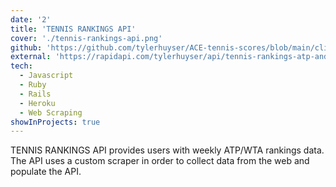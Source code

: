 ```yaml
---
date: '2'
title: 'TENNIS RANKINGS API'
cover: './tennis-rankings-api.png'
github: 'https://github.com/tylerhuyser/ACE-tennis-scores/blob/main/client/src/serverless-functions/getRankings-Octoparse-to-Heroku.js'
external: 'https://rapidapi.com/tylerhuyser/api/tennis-rankings-atp-and-wta/'
tech:
  - Javascript
  - Ruby
  - Rails
  - Heroku
  - Web Scraping
showInProjects: true
---
```


TENNIS RANKINGS API provides users with weekly ATP/WTA rankings data. The API uses a custom scraper in order to collect data from the web and populate the API.
